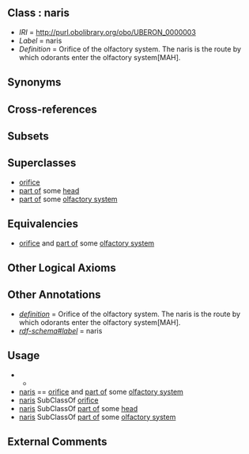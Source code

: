 
## Class : naris

 * *IRI* = http://purl.obolibrary.org/obo/UBERON_0000003
 * *Label* = naris
 * *Definition* = Orifice of the olfactory system. The naris is the route by which odorants enter the olfactory system[MAH].

## Synonyms


## Cross-references


## Subsets


## Superclasses

 * [orifice](../../UBERON/61/UBERON_0000161.md)
 * [part of](../../BFO/50/BFO_0000050.md) some [head](../../UBERON/33/UBERON_0000033.md)
 * [part of](../../BFO/50/BFO_0000050.md) some [olfactory system](../../UBERON/25/UBERON_0005725.md)

## Equivalencies

 * [orifice](../../UBERON/61/UBERON_0000161.md) and [part of](../../BFO/50/BFO_0000050.md) some [olfactory system](../../UBERON/25/UBERON_0005725.md)

## Other Logical Axioms


## Other Annotations

 * *[definition](../../IAO/15/IAO_0000115.md)* = Orifice of the olfactory system. The naris is the route by which odorants enter the olfactory system[MAH].
 * *[rdf-schema#label](../../el/rdf-schema#label.md)* = naris

## Usage

 * -
 * [naris](../../UBERON/03/UBERON_0000003.md) == [orifice](../../UBERON/61/UBERON_0000161.md) and [part of](../../BFO/50/BFO_0000050.md) some [olfactory system](../../UBERON/25/UBERON_0005725.md)
 * [naris](../../UBERON/03/UBERON_0000003.md) SubClassOf [orifice](../../UBERON/61/UBERON_0000161.md)
 * [naris](../../UBERON/03/UBERON_0000003.md) SubClassOf [part of](../../BFO/50/BFO_0000050.md) some [head](../../UBERON/33/UBERON_0000033.md)
 * [naris](../../UBERON/03/UBERON_0000003.md) SubClassOf [part of](../../BFO/50/BFO_0000050.md) some [olfactory system](../../UBERON/25/UBERON_0005725.md)

## External Comments

